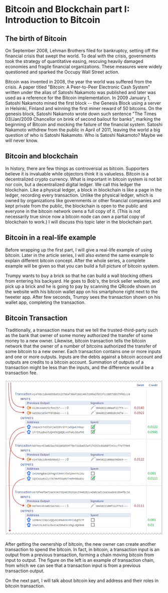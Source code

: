 # Bitcoin and Blockchain part I: Introduction to Bitcoin

## The birth of Bitcoin
On September 2008, Lehman Brothers filed for bankruptcy, setting off the financial crisis that swept the world. To deal with the crisis, governments took the strategy of quantitative easing, rescuing heavily damaged economies and fragile financial organizations. These measures were widely questioned and sparked the Occupy Wall Street action.

Bitcoin was invented in 2008, the year the world was suffered from the crisis. A paper titled "Bitcoin: A Peer-to-Peer Electronic Cash System" written under the alias of Satoshi Nakamoto was published and later was used as a reference for the Bitcoin implementation. In 2009 January 1, Satoshi Nakamoto mined the first block -- the Genesis Block using a server in Helsinki, Finland and winning the first miner reward of 50 bitcoins. On the genesis block, Satoshi Nakamoto wrote down such sentence "The Times 03/Jan/2009 Chancellor on brink of second bailout for banks", marking the beginning of Bitcoin and mocking the failure of the financial system. Satoshi Nakamoto withdrew from the public in April of 2011, leaving the world a big question of who is Satoshi Nakamoto. Who is Satoshi Nakamoto? Maybe we will never know.

## Bitcoin and blockchain
In history, there are few things as controversial as bitcoin. Supporters believe it is invaluable while objectors think it is valueless. Bitcoin is a decentralized crypto currency. What is important in bitcoin system is not bit nor coin, but a decentralized digital ledger. We call this ledger the blockchain. Like a physical ledger, a block in blockchain is like a page in the ledger, recording every transaction. Unlike the physical ledger, which is owned by organizations like governments or other financial companies and kept private from the public, the blockchain is open to the public and everyone in the bitcoin network owns a full copy of it. (This is not necessarily true since now a bitcoin node can own a partial copy of blockchain to work.) I will discuss this topic later in the blockchain part.

## Bitcoin in a real-life example
Before wrapping up the first part, I will give a real-life example of using bitcoin. Later in the article series, I will also extend the same example to explain different bitcoin concept. After the whole series, a complete example will be given so that you can build a full picture of bitcoin system.

Trumpy wants to buy a brick so that he can build a wall blocking others from entering his backyard. He goes to Bob's, the brick seller website, and pick up a brick and he is going to pay by scanning the QRcode shown on the website with his bitcoin wallet app on his smartphone right next to the tweeter app. After few seconds, Trumpy sees the transaction shown on his wallet app, completing the transaction. 

## Bitcoin Transaction
Traditionally, a transaction means that we tell the trusted-third-party such as the bank that owner of some money authorized the transfer of some money to a new owner. Likewise, bitcoin transaction tells the bitcoin network that the owner of a number of bitcoins authorized the transfer of some bitcoin to a new owner. Each transaction contains one or more inputs and one or more outputs. Inputs are the debts against a bitcoin account and outputs are credits to a bitcoin account. Summation of outputs of a transaction might be less than the inputs, and the difference would be a transaction fee. 

![Alt text](/images/transaction-chain.png)

After getting the ownership of bitcoin, the new owner can create another transaction to spend the bitcoin. In fact, in bitcoin, a transaction input is an output from a previous transaction, forming a chain moving bitcoin from input to output. The figure on the left is an example of transaction chain, from which we can see that a transaction input is from a previous transaction output.

On the next part, I will talk about bitcoin key and address and their roles in bitcoin transaction. 

